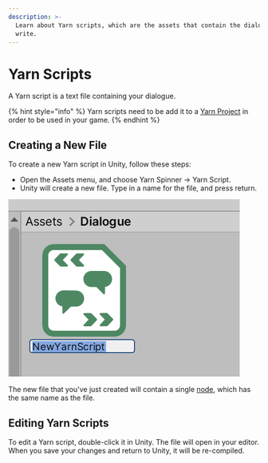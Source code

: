 ```yaml
---
description: >-
  Learn about Yarn scripts, which are the assets that contain the dialogue you
  write.
---
```


# Yarn Scripts

A Yarn script is a text file containing your dialogue.&#x20;

{% hint style="info" %}
Yarn scripts need to be add it to a [Yarn Project](yarn-projects.md) in order to be used in your game.
{% endhint %}

## Creating a New File

To create a new Yarn script in Unity, follow these steps:

* Open the Assets menu, and choose Yarn Spinner -> Yarn Script.
* Unity will create a new file. Type in a name for the file, and press return.

![Creating a new Yarn script.](../../.gitbook/assets/yarn-spinner-unity-creating-yarn-script.png)

The new file that you've just created will contain a single [node](../../getting-started/writing-in-yarn/lines-nodes-and-options.md#writing-nodes-in-plain-text), which has the same name as the file.

## Editing Yarn Scripts

To edit a Yarn script, double-click it in Unity.  The file will open in your editor. When you save your changes and return to Unity, it will be re-compiled.
